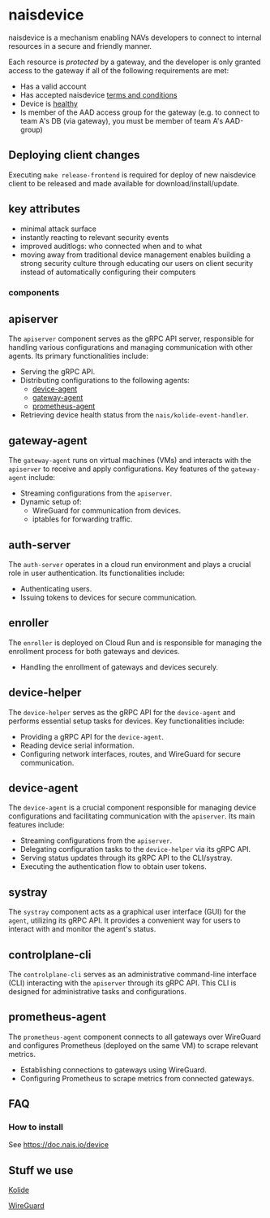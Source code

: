 # naisdevice

naisdevice is a mechanism enabling NAVs developers to connect to internal resources in a secure and friendly manner.

Each resource is _protected_ by a gateway, and the developer is only granted access to the gateway if all of the following requirements are met:
- Has a valid account
- Has accepted naisdevice [terms and conditions](https://naisdevice-approval.external.prod-gcp.nav.cloud.nais.io/)
- Device is [healthy](#what-is-a-healthy-device)
- Is member of the AAD access group for the gateway (e.g. to connect to team A's DB (via gateway), you must be member of team A's AAD-group)

## Deploying client changes
Executing `make release-frontend` is required for deploy of new naisdevice client to be released and made available for download/install/update.

## key attributes

- minimal attack surface
- instantly reacting to relevant security events
- improved auditlogs: who connected when and to what
- moving away from traditional device management enables building a strong security culture through educating our users on client security instead of automatically configuring their computers

### components

## apiserver

The `apiserver` component serves as the gRPC API server, responsible for handling various configurations and managing communication with other agents. Its primary functionalities include:

- Serving the gRPC API.
- Distributing configurations to the following agents:
  - [device-agent](#device-agent)
  - [gateway-agent](#gateway-agent)
  - [prometheus-agent](#prometheus-agent)
- Retrieving device health status from the `nais/kolide-event-handler`.

## gateway-agent

The `gateway-agent` runs on virtual machines (VMs) and interacts with the `apiserver` to receive and apply configurations. Key features of the `gateway-agent` include:

- Streaming configurations from the `apiserver`.
- Dynamic setup of:
  - WireGuard for communication from devices.
  - iptables for forwarding traffic.

## auth-server

The `auth-server` operates in a cloud run environment and plays a crucial role in user authentication. Its functionalities include:

- Authenticating users.
- Issuing tokens to devices for secure communication.

## enroller

The `enroller` is deployed on Cloud Run and is responsible for managing the enrollment process for both gateways and devices.

- Handling the enrollment of gateways and devices securely.

## device-helper

The `device-helper` serves as the gRPC API for the `device-agent` and performs essential setup tasks for devices. Key functionalities include:

- Providing a gRPC API for the `device-agent`.
- Reading device serial information.
- Configuring network interfaces, routes, and WireGuard for secure communication.

## device-agent

The `device-agent` is a crucial component responsible for managing device configurations and facilitating communication with the `apiserver`. Its main features include:

- Streaming configurations from the `apiserver`.
- Delegating configuration tasks to the `device-helper` via its gRPC API.
- Serving status updates through its gRPC API to the CLI/systray.
- Executing the authentication flow to obtain user tokens.

## systray

The `systray` component acts as a graphical user interface (GUI) for the `agent`, utilizing its gRPC API. It provides a convenient way for users to interact with and monitor the agent's status.

## controlplane-cli

The `controlplane-cli` serves as an administrative command-line interface (CLI) interacting with the `apiserver` through its gRPC API. This CLI is designed for administrative tasks and configurations.

## prometheus-agent

The `prometheus-agent` component connects to all gateways over WireGuard and configures Prometheus (deployed on the same VM) to scrape relevant metrics.

- Establishing connections to gateways using WireGuard.
- Configuring Prometheus to scrape metrics from connected gateways.

## FAQ

### How to install

See https://doc.nais.io/device

## Stuff we use
[Kolide](https://www.kolide.com/)

[WireGuard](https://www.wireguard.com)
